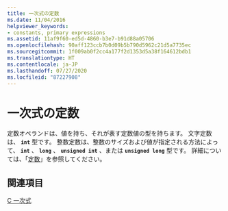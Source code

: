 ```yaml
---
title: 一次式の定数
ms.date: 11/04/2016
helpviewer_keywords:
- constants, primary expressions
ms.assetid: 11af9f60-ed5d-4860-b3e7-b91d88a05706
ms.openlocfilehash: 90aff123ccb7b0d09b5b790d5962c21d5a7735ec
ms.sourcegitcommit: 1f009ab0f2cc4a177f2d1353d5a38f164612bdb1
ms.translationtype: HT
ms.contentlocale: ja-JP
ms.lasthandoff: 07/27/2020
ms.locfileid: "87227908"
---
```

# <a name="constants-in-primary-expressions"></a>一次式の定数

定数オペランドは、値を持ち、それが表す定数値の型を持ちます。 文字定数は、 **`int`** 型です。 整数定数は、整数のサイズおよび値が指定される方法によって、 **`int`** 、 **`long`** 、 **`unsigned int`** 、または **`unsigned long`** 型です。 詳細については、「[定数](../c-language/c-constants.md)」を参照してください。

## <a name="see-also"></a>関連項目

[C 一次式](../c-language/c-primary-expressions.md)
